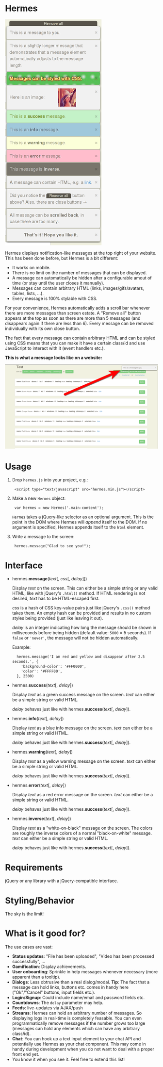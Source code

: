 # Hermes

![Close-up](res/images/close-up.png)

Hermes displays notification-like messages at the top right of your
website. This has been done before, but Hermes is a bit different:

- It works on mobile.
- There is no limit on the number of messages that can be displayed.
- A message can automatically be hidden after a configurable amout of time
  (or stay until the user closes it manually).
- Messages can contain arbitrary HTML (links, images/gifs/avatars, tables,
  lists, ...).
- Every message is 100% stylable with CSS.

For your convenience, Hermes automatically adds a scroll bar whenever there
are more messages than screen estate. A "Remove all" button appears at the
top as soon as there are more than 5 messages (and disappears again if
there are less than 6). Every message can be removed individually with its
own close button.

The fact that every message can contain arbitrary HTML and can be styled
using CSS means that you can make it have a certain class/id and use
JavaScript to interact with it (event handlers etc.).

**This is what a message looks like on a website:**

![Screenshot](res/images/screenshot.png)

# Usage

1. Drop `hermes.js` into your project, e.g.:

        <script type="text/javascript" src="hermes.min.js"></script>

2. Make a new `Hermes` object:

        var hermes = new Hermes('.main-content');

   `Hermes` takes a jQuery-like selector as an optional argument. This is
   the point in the DOM where Hermes will *append* itself to the DOM.
   If no argument is specified, Hermes appends itself to the `html`
   element.

3. Write a message to the screen:

        hermes.message("Glad to see you!");

# Interface

- hermes.**message**(*text*[, *css*[, *delay*]])

  Display *text* on the screen. This can either be a simple string or any
  valid HTML, like with jQuery's `.html()` method. If HTML rendering is not
  desired, *text* has to be HTML-escaped first.
  
  *css* is a hash of CSS key-value pairs just like jQuery's `.css()` method
  takes them. An empty hash can be provided and results in no custom styles
  being provided (just like leaving it out).

  *delay*
  is an integer indicating how long the message should be
  shown in milliseconds before being hidden (default value: `5000` = 5
  seconds). If `false` or `'never'`, the message will not be hidden
  automatically.

  Example:

        hermes.message('I am red and yellow and disappear after 2.5 seconds.', {
          'background-color': '#FF0000',
          'color': '#FFFF00',
        }, 2500)

- hermes.**success**(*text*[, *delay*])

  Display *text* as a green success message on the screen. *text* can
  either be a simple string or valid HTML.

  *delay* behaves just like with hermes.**success**(*text*[, *delay*]).

- hermes.**info**(*text*[, *delay*])

  Display *text* as a blue info message on the screen. *text* can either be
  a simple string or valid HTML.

  *delay* behaves just like with hermes.**success**(*text*[, *delay*]).

- hermes.**warning**(*text*[, *delay*])

  Display *text* as a yellow warning message on the screen. *text* can
  either be a simple string or valid HTML.

  *delay* behaves just like with hermes.**success**(*text*[, *delay*]).

- hermes.**error**(*text*[, *delay*])

  Display *text* as a red error message on the screen. *text* can either be
  a simple string or valid HTML.

  *delay* behaves just like with hermes.**success**(*text*[, *delay*]).

- hermes.**inverse**(*text*[, *delay*])

  Display *text* as a "white-on-black" message on the screen. The colors
  are roughly the inverse colors of a normal "black-on-white" message.
  *text* can either be a simple string or valid HTML.

  *delay* behaves just like with hermes.**success**(*text*[, *delay*]).

# Requirements

jQuery or any library with a jQuery-compatible interface.

# Styling/Behavior

The sky is the limit!

# What is it good for?

The use cases are vast:

- **Status updates**: "File has been uploaded", "Video has been
  processed successfully", ...
- **Gamification**: Display achievements.
- **User onboarding**: Sprinkle in help messages whenever necessary (more
  apparent than a tooltip).
- **Dialogs**: Less obtrusive than a real dialog/modal. **Tip**: The fact
  that a message can hold links, buttons etc. comes in handy here
  ("Ok"/"Cancel" buttons, input fields etc.).
- **Login**/**Signup**: Could include name/email and password fields etc.
- **Countdowns**: The `delay` parameter may help.
- **Feeds**: live-updates via AJAX/push
- **Streams**: Hermes can hold an arbitrary number of messages. So
  displaying logs in real-time is completely feasable. You can even
  programmatically remove messages if the number grows too large
  (messages can hold any elements which can have any arbitrary class/id).
- **Chat**: You can hook up a text input element to your chat API and
  potentially use Hermes as your chat component. This may come in handy
  during development when you do not want to deal with a proper front end
  yet.
- You know it when you see it. Feel free to extend this list!
